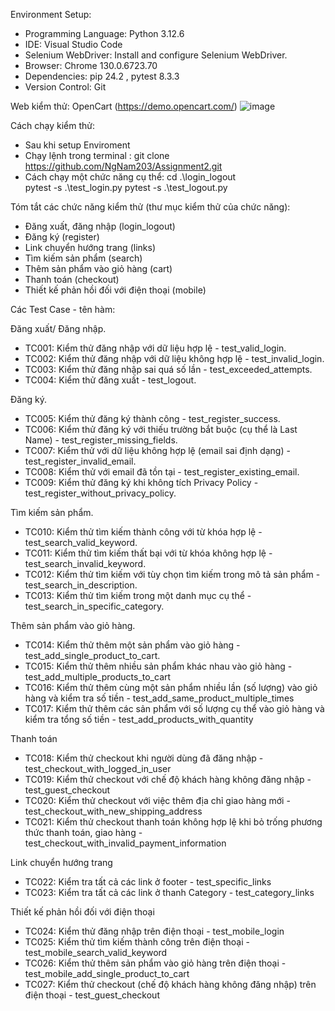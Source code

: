 Environment Setup:
+ Programming Language: Python 3.12.6
+ IDE: Visual Studio Code
+ Selenium WebDriver: Install and configure Selenium WebDriver.
+ Browser: Chrome 130.0.6723.70
+ Dependencies: pip 24.2 , pytest 8.3.3
+ Version Control: Git

Web kiểm thử:
OpenCart (https://demo.opencart.com/)
![image](https://github.com/user-attachments/assets/a345dc62-9efa-43dd-bdf6-4b90754f57c1)


Cách chạy kiểm thử:
+ Sau khi setup Enviroment
+ Chạy lệnh trong terminal : git clone https://github.com/NgNam203/Assignment2.git
+ Cách chạy một chức năng cụ thể:
  cd .\login_logout\
  pytest -s .\test_login.py 
  pytest -s .\test_logout.py

Tóm tắt các chức năng kiểm thử (thư mục kiểm thử của chức năng):
+ Đăng xuất, đăng nhập (login_logout)
+ Đăng ký (register)
+ Link chuyển hướng trang (links)
+ Tìm kiếm sản phẩm (search)
+ Thêm sản phẩm vào giỏ hàng (cart)
+ Thanh toán (checkout)
+ Thiết kế phản hồi đối với điện thoại (mobile)



Các Test Case - tên hàm:

 Đăng xuất/ Đăng nhập.
 
- TC001: Kiểm thử đăng nhập với dữ liệu hợp lệ - test_valid_login.
- TC002: Kiểm thử đăng nhập với dữ liệu không hợp lệ - test_invalid_login.
- TC003: Kiểm thử đăng nhập sai quá số lần - test_exceeded_attempts.
- TC004: Kiểm thử đăng xuất - test_logout.

Đăng ký.

- TC005: Kiểm thử đăng ký thành công - test_register_success.
- TC006: Kiểm thử đăng ký với thiếu trường bắt buộc (cụ thể là Last Name) - test_register_missing_fields.
- TC007: Kiểm thử với dữ liệu không hợp lệ (email sai định dạng) - test_register_invalid_email.
- TC008: Kiểm thử với email đã tồn tại - test_register_existing_email.
- TC009: Kiểm thử đăng ký khi không tích Privacy Policy - test_register_without_privacy_policy.

Tìm kiếm sản phẩm.

- TC010: Kiểm thử tìm kiếm thành công với từ khóa hợp lệ - test_search_valid_keyword.
- TC011: Kiểm thử tìm kiếm thất bại với từ khóa không hợp lệ - test_search_invalid_keyword.
- TC012: Kiểm thử tìm kiếm với tùy chọn tìm kiếm trong mô tả sản phẩm - test_search_in_description.
- TC013: Kiểm thử tìm kiếm trong một danh mục cụ thể - test_search_in_specific_category.

Thêm sản phẩm vào giỏ hàng.

- TC014: Kiểm thử thêm một sản phẩm vào giỏ hàng - test_add_single_product_to_cart.
- TC015: Kiểm thử thêm nhiều sản phẩm khác nhau vào giỏ hàng - test_add_multiple_products_to_cart
- TC016: Kiểm thử thêm cùng một sản phẩm nhiều lần (số lượng) vào giỏ hàng và kiểm tra số tiền - test_add_same_product_multiple_times
- TC017: Kiểm thử thêm các sản phẩm với số lượng cụ thể vào giỏ hàng và kiểm tra tổng số tiền - test_add_products_with_quantity

Thanh toán

- TC018: Kiểm thử checkout khi người dùng đã đăng nhập - test_checkout_with_logged_in_user
- TC019: Kiểm thử checkout với chế độ khách hàng không đăng nhập - test_guest_checkout
- TC020: Kiểm thử checkout với việc thêm địa chỉ giao hàng mới - test_checkout_with_new_shipping_address
- TC021: Kiểm thử checkout thanh toán không hợp lệ khi bỏ trống phương thức thanh toán, giao hàng - test_checkout_with_invalid_payment_information

Link chuyển hướng trang

- TC022: Kiểm tra tất cả các link ở footer - test_specific_links
- TC023: Kiểm tra tất cả các link ở thanh Category - test_category_links

Thiết kế phản hồi đối với điện thoại

- TC024: Kiểm thử đăng nhập trên điện thoại - test_mobile_login
- TC025: Kiểm thử tìm kiếm thành công trên điện thoại - test_mobile_search_valid_keyword
- TC026: Kiểm thử thêm sản phẩm vào giỏ hàng trên điện thoại - test_mobile_add_single_product_to_cart
- TC027: Kiểm thử checkout (chế độ khách hàng không đăng nhập) trên điện thoại - test_guest_checkout


